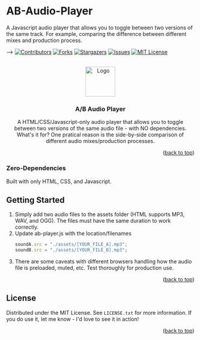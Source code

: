 # AB-Audio-Player

A Javascript audio player that allows you to toggle between two versions of the same track.
For example, comparing the difference between different mixes and production process.

<div id="top"></div>

-->
[![Contributors][contributors-shield]][contributors-url]
[![Forks][forks-shield]][forks-url]
[![Stargazers][stars-shield]][stars-url]
[![Issues][issues-shield]][issues-url]
[![MIT License][license-shield]][license-url]

<!-- PROJECT LOGO -->
<br />
<div align="center">
  <a href="https://github.com/mattbartley/AB-Audio-Player">
    <img src="images/logo.png" alt="Logo" width="80" height="80">
  </a>

<h3 align="center">A/B Audio Player</h3>

  <p align="center">
    A HTML/CSS/Javascript-only audio player that allows you to toggle between two versions of the same audio file - with NO dependencies.
What's it for? One pratical reason is the side-by-side comparison of different audio mixes/production processes.
    <br />
  </p>
</div>

<p align="right">(<a href="#top">back to top</a>)</p>

<!-- GETTING STARTED -->

### Zero-Dependencies

Built with only HTML, CSS, and Javascript.

## Getting Started

1. Simply add two audio files to the assets folder (HTML supports MP3, WAV, and OGG). The files must have the same duration to work correctly.
2. Update ab-player.js with the location/filenames
   ```js
   soundA.src = "./assets/[YOUR_FILE_A].mp3";
   soundB.src = "./assets/[YOUR_FILE_B].mp3";
   ```
3. There are some caveats with different browsers handling how the audio file is preloaded, muted, etc. Test thoroughly for production use.

<p align="right">(<a href="#top">back to top</a>)</p>

## License

Distributed under the MIT License. See `LICENSE.txt` for more information.
If you do use it, let me know - I'd love to see it in action!

<p align="right">(<a href="#top">back to top</a>)</p>

<!-- MARKDOWN LINKS & IMAGES -->
<!-- https://www.markdownguide.org/basic-syntax/#reference-style-links -->

[contributors-shield]: https://img.shields.io/github/contributors/mattbartley/AB-Audio-Player.svg?style=for-the-badge
[contributors-url]: https://github.com/mattbartley/AB-Audio-Player/graphs/contributors
[forks-shield]: https://img.shields.io/github/forks/mattbartley/AB-Audio-Player.svg?style=for-the-badge
[forks-url]: https://github.com/mattbartley/AB-Audio-Player/network/members
[stars-shield]: https://img.shields.io/github/stars/mattbartley/AB-Audio-Player.svg?style=for-the-badge
[stars-url]: https://github.com/mattbartley/AB-Audio-Player/stargazers
[issues-shield]: https://img.shields.io/github/issues/mattbartley/AB-Audio-Player.svg?style=for-the-badge
[issues-url]: https://github.com/mattbartley/AB-Audio-Player/issues
[license-shield]: https://img.shields.io/github/license/mattbartley/AB-Audio-Player.svg?style=for-the-badge
[license-url]: https://github.com/mattbartley/AB-Audio-Player/blob/master/LICENSE.txt
[linkedin-shield]: https://img.shields.io/badge/-LinkedIn-black.svg?style=for-the-badge&logo=linkedin&colorB=555
[linkedin-url]: https://linkedin.com/in/linkedin_username
[product-screenshot]: images/screenshot.png

